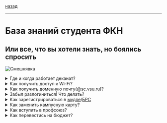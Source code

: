 [назад](../README.md)
***
# База знаний студента ФКН
## Или все, что вы хотели знать, но боялись спросить
![Смешнявка](https://github.com/user-attachments/assets/5f574bc0-75f2-4874-a620-7a31e04dfc61)

<details>
  <summary>Где и когда работает деканат?</summary>
  
  ```
  Корпус ФКН(1а), 3 этаж, ауд. 386
  Пн-пт, 9.00-17.00, 12.00-13.00 - перерыв
  ```
</details>

<details>
  <summary>Как получить доступ к Wi-Fi?</summary>

  ```
  Есть два вида Wi-Fi: вузовский, он же VSU-WLAN и факультетский, он же CS-Wireless и CS-Guest
  Лучше подключать вузовский, т.к. на нем работает VPN и он работает по всему вузу

  Проще всего подключить CS-Guest, там пароль у всех един - 20112012

  Следующий по сложности CS-Wireless - там ничего сложного, только надо иметь данные для входа в вузовские компы/БРС. Эти данные и являются вашим логином и паролем
  Пример:
  Логин: ivanov_i_i
  Пароль: qwerty123

  И самый сложный из всех VSU-WLAN. Для подключения к нему нужны учетные данные - это можно сделать в ауд 40/3:
  Главный корпус ВГУ, цоколь(-1 этаж), ауд. 40/3
  Можно опознать по надписи "Получение учетных данных"
  Пн–пт 9.00–17.00
  По полученным учетным данным вы сможете зайти в сеть Wi-Fi(макс. 3 устройства или подмена MAC) и получите ящик эл. почты, вход через info.vsu.ru
  ```
</details>

<details>
  <summary>Как получить доменную почту(@sc.vsu.ru)?</summary>

  [ТЫК](https://sites.google.com/view/csf-faq/%D0%B4%D0%BE%D0%BC%D0%B5%D0%BD%D0%BD%D0%B0%D1%8F-%D0%BF%D0%BE%D1%87%D1%82%D0%B0)
</details>

<details>
  <summary>Забыл разлогиниться! Что делать?</summary>
  
  [ТЫК](https://sites.google.com/view/csf-faq/%D0%BF%D1%80%D0%BE%D0%B1%D0%BB%D0%B5%D0%BC%D0%B0-%D1%81-%D0%BB%D0%BE%D0%B3%D0%B8%D0%BD%D0%BE%D0%BC)
</details>

<details>
  <summary>Как зарегистрироваться в <a href="https://edu.vsu.ru/">мудле</a>/<a href="cs.vsu.ru/brs">БРС</a></summary>
  
  ```
  Начнем с БРС, тут все просто. Для входа в БРС воспользуйтесь уч. данными для входа в учебные компьютеры

  Вот с мудлом могут начаться проблемы. Логином в мудл является номер вашего студ. билета, пароль вам надо будет сбросить. Данные для смены(в нашем случае установки) пароля придут на почту, указанную в заявлении на поступление. Не переживайте, если письмо не приходит. В первые дни учебы сервер сильно нагружен
  ```
</details>

<details>
  <summary>Как заменить кампусную карту?</summary>

  ```
  Этот вопрос ежегодно мучает студентов. Так что даю единый ответ.
  Заменить карту можно в приложении банка или вживую в офисе. После - получаешь. Вроде бы все, но как бы ни так - новая карта не работает как пропуск.
  Чтобы вернуть карте функционал пропуска - приходишь с новой картой в отдел безопасности ВГУ(прям на входе/выходе вгу и чуть налево) С ПАСПОРТОМ и там тебе ее активируют как пропуск.
  В корпус ВГУ могут не пустить без студ. билета
  ```
</details>

<details>
  <summary>Как вступить в профсоюз?</summary>
</details>

<details>
  <summary>Как перевестись на бюджет?</summary>
</details>
